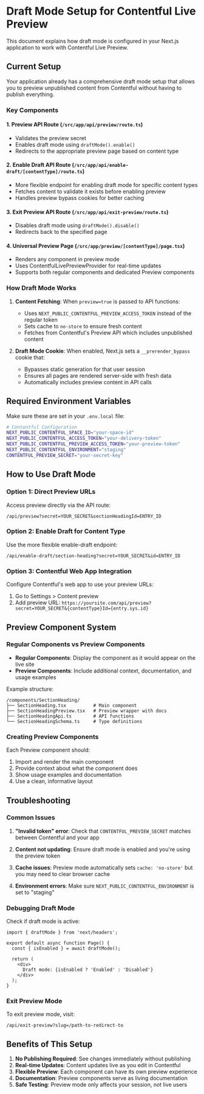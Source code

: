 # Draft Mode Setup for Contentful Live Preview

This document explains how draft mode is configured in your Next.js application to work with Contentful Live Preview.

## Current Setup

Your application already has a comprehensive draft mode setup that allows you to preview unpublished content from Contentful without having to publish everything.

### Key Components

#### 1. Preview API Route (`/src/app/api/preview/route.ts`)
- Validates the preview secret
- Enables draft mode using `draftMode().enable()`
- Redirects to the appropriate preview page based on content type

#### 2. Enable Draft API Route (`/src/app/api/enable-draft/[contentType]/route.ts`)
- More flexible endpoint for enabling draft mode for specific content types
- Fetches content to validate it exists before enabling preview
- Handles preview bypass cookies for better caching

#### 3. Exit Preview API Route (`/src/app/api/exit-preview/route.ts`)
- Disables draft mode using `draftMode().disable()`
- Redirects back to the specified page

#### 4. Universal Preview Page (`/src/app/preview/[contentType]/page.tsx`)
- Renders any component in preview mode
- Uses ContentfulLivePreviewProvider for real-time updates
- Supports both regular components and dedicated Preview components

### How Draft Mode Works

1. **Content Fetching**: When `preview=true` is passed to API functions:
   - Uses `NEXT_PUBLIC_CONTENTFUL_PREVIEW_ACCESS_TOKEN` instead of the regular token
   - Sets cache to `no-store` to ensure fresh content
   - Fetches from Contentful's Preview API which includes unpublished content

2. **Draft Mode Cookie**: When enabled, Next.js sets a `__prerender_bypass` cookie that:
   - Bypasses static generation for that user session
   - Ensures all pages are rendered server-side with fresh data
   - Automatically includes preview content in API calls

## Required Environment Variables

Make sure these are set in your `.env.local` file:

```bash
# Contentful Configuration
NEXT_PUBLIC_CONTENTFUL_SPACE_ID="your-space-id"
NEXT_PUBLIC_CONTENTFUL_ACCESS_TOKEN="your-delivery-token"
NEXT_PUBLIC_CONTENTFUL_PREVIEW_ACCESS_TOKEN="your-preview-token"
NEXT_PUBLIC_CONTENTFUL_ENVIRONMENT="staging"
CONTENTFUL_PREVIEW_SECRET="your-secret-key"
```

## How to Use Draft Mode

### Option 1: Direct Preview URLs
Access preview directly via the API route:
```
/api/preview?secret=YOUR_SECRET&sectionHeadingId=ENTRY_ID
```

### Option 2: Enable Draft for Content Type
Use the more flexible enable-draft endpoint:
```
/api/enable-draft/section-heading?secret=YOUR_SECRET&id=ENTRY_ID
```

### Option 3: Contentful Web App Integration
Configure Contentful's web app to use your preview URLs:
1. Go to Settings > Content preview
2. Add preview URL: `https://yoursite.com/api/preview?secret=YOUR_SECRET&{contentType}Id={entry.sys.id}`

## Preview Component System

### Regular Components vs Preview Components

- **Regular Components**: Display the component as it would appear on the live site
- **Preview Components**: Include additional context, documentation, and usage examples

Example structure:
```
/components/SectionHeading/
├── SectionHeading.tsx          # Main component
├── SectionHeadingPreview.tsx   # Preview wrapper with docs
├── SectionHeadingApi.ts        # API functions
└── SectionHeadingSchema.ts     # Type definitions
```

### Creating Preview Components

Each Preview component should:
1. Import and render the main component
2. Provide context about what the component does
3. Show usage examples and documentation
4. Use a clean, informative layout

## Troubleshooting

### Common Issues

1. **"Invalid token" error**: Check that `CONTENTFUL_PREVIEW_SECRET` matches between Contentful and your app

2. **Content not updating**: Ensure draft mode is enabled and you're using the preview token

3. **Cache issues**: Preview mode automatically sets `cache: 'no-store'` but you may need to clear browser cache

4. **Environment errors**: Make sure `NEXT_PUBLIC_CONTENTFUL_ENVIRONMENT` is set to "staging"

### Debugging Draft Mode

Check if draft mode is active:
```tsx
import { draftMode } from 'next/headers';

export default async function Page() {
  const { isEnabled } = await draftMode();
  
  return (
    <div>
      Draft mode: {isEnabled ? 'Enabled' : 'Disabled'}
    </div>
  );
}
```

### Exit Preview Mode

To exit preview mode, visit:
```
/api/exit-preview?slug=/path-to-redirect-to
```

## Benefits of This Setup

1. **No Publishing Required**: See changes immediately without publishing
2. **Real-time Updates**: Content updates live as you edit in Contentful
3. **Flexible Preview**: Each component can have its own preview experience
4. **Documentation**: Preview components serve as living documentation
5. **Safe Testing**: Preview mode only affects your session, not live users

